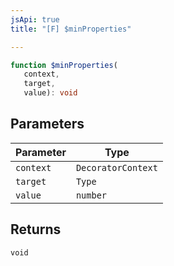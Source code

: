 ```yaml
---
jsApi: true
title: "[F] $minProperties"

---
```

```ts
function $minProperties(
   context, 
   target, 
   value): void
```

## Parameters

| Parameter | Type |
| ------ | ------ |
| `context` | `DecoratorContext` |
| `target` | `Type` |
| `value` | `number` |

## Returns

`void`
